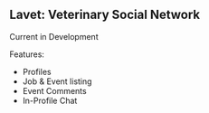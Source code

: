 

## Lavet: Veterinary Social Network

Current in Development

Features:
- Profiles
- Job & Event listing
- Event Comments
- In-Profile Chat

